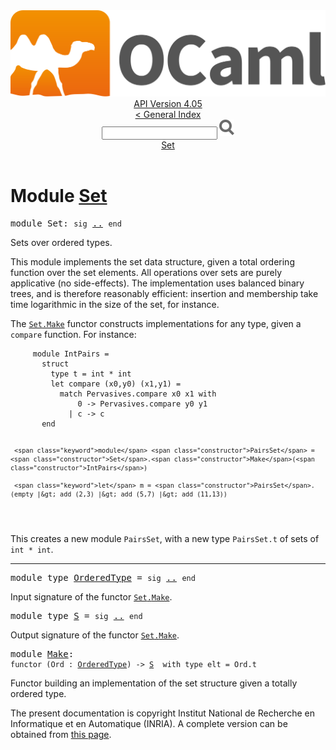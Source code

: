 <!-- ((! set title API !)) ((! set documentation !)) ((! set api !)) ((! set nobreadcrumb !)) -->
<div class="api"><header><nav class="toc brand"><a class="brand" href="https://ocaml.org/"><img src="colour-logo-gray.svg" class="svg" alt="OCaml"></a></nav><nav class="toc"><div class="toc_version"><a href="/docs" id="version-select">API Version 4.05</a></div><a href="index.html">&lt; General Index</a><div class="api_search"><input type="text" name="apisearch" id="api_search" oninput="mySearch(false);" onkeypress="this.oninput();" onclick="this.oninput();" onpaste="this.oninput();">
<img src="search_icon.svg" alt="Search" class="svg" onclick="mySearch(false)"></div>
<div id="search_results"></div><div class="toc_title"><a href="#top">Set</a></div><ul></ul></nav></header>

<h1>Module <a href="type_Set.html">Set</a></h1>

<pre><span class="keyword">module</span> Set: <code class="code"><span class="keyword">sig</span></code> <a href="Set.html">..</a> <code class="code"><span class="keyword">end</span></code></pre><div class="info module top">
Sets over ordered types.
<p>

   This module implements the set data structure, given a total ordering
   function over the set elements. All operations over sets
   are purely applicative (no side-effects).
   The implementation uses balanced binary trees, and is therefore
   reasonably efficient: insertion and membership take time
   logarithmic in the size of the set, for instance.
</p><p>

   The <a href="Set.Make.html"><code class="code"><span class="constructor">Set</span>.<span class="constructor">Make</span></code></a> functor constructs implementations for any type, given a
   <code class="code">compare</code> function.
   For instance:
   </p><pre class="codepre"><code class="code">     <span class="keyword">module</span> <span class="constructor">IntPairs</span> =
       <span class="keyword">struct</span>
         <span class="keyword">type</span> t = int * int
         <span class="keyword">let</span> compare (x0,y0) (x1,y1) =
           <span class="keyword">match</span> <span class="constructor">Pervasives</span>.compare x0 x1 <span class="keyword">with</span>
               0 <span class="keywordsign">-&gt;</span> <span class="constructor">Pervasives</span>.compare y0 y1
             <span class="keywordsign">|</span> c <span class="keywordsign">-&gt;</span> c
       <span class="keyword">end</span>

     <span class="keyword">module</span> <span class="constructor">PairsSet</span> = <span class="constructor">Set</span>.<span class="constructor">Make</span>(<span class="constructor">IntPairs</span>)

     <span class="keyword">let</span> m = <span class="constructor">PairsSet</span>.(empty |&gt; add (2,3) |&gt; add (5,7) |&gt; add (11,13))
   </code></pre>
<p>

   This creates a new module <code class="code"><span class="constructor">PairsSet</span></code>, with a new type <code class="code"><span class="constructor">PairsSet</span>.t</code>
   of sets of <code class="code">int&nbsp;*&nbsp;int</code>.<br>
</p></div>
<hr width="100%">

<pre><span class="keyword">module type</span> <a href="Set.OrderedType.html">OrderedType</a> = <code class="code"><span class="keyword">sig</span></code> <a href="Set.OrderedType.html">..</a> <code class="code"><span class="keyword">end</span></code></pre><div class="info">
Input signature of the functor <a href="Set.Make.html"><code class="code"><span class="constructor">Set</span>.<span class="constructor">Make</span></code></a>.
</div>

<pre><span class="keyword">module type</span> <a href="Set.S.html">S</a> = <code class="code"><span class="keyword">sig</span></code> <a href="Set.S.html">..</a> <code class="code"><span class="keyword">end</span></code></pre><div class="info">
Output signature of the functor <a href="Set.Make.html"><code class="code"><span class="constructor">Set</span>.<span class="constructor">Make</span></code></a>.
</div>

<pre><span class="keyword">module</span> <a href="Set.Make.html">Make</a>: <div class="sig_block"><code class="code"><span class="keyword">functor</span>&nbsp;(</code><code class="code"><span class="constructor">Ord</span></code><code class="code">&nbsp;:&nbsp;</code><code class="type"><a href="Set.OrderedType.html">OrderedType</a></code><code class="code">)&nbsp;<span class="keywordsign">-&gt;</span>&nbsp;</code><code class="type"><a href="Set.S.html">S</a></code><code class="type">  with type elt = Ord.t</code></div></pre><div class="info">
Functor building an implementation of the set structure
   given a totally ordered type.
</div>
<div class="copyright">The present documentation is copyright Institut National de Recherche en Informatique et en Automatique (INRIA). A complete version can be obtained from <a href="http://caml.inria.fr/pub/docs/manual-ocaml/">this page</a>.</div></div>